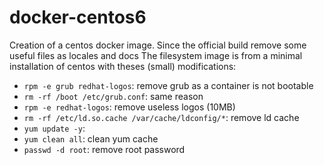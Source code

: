 # docker-centos6

Creation of a centos docker image. Since the official build remove some useful files as locales and docs
The filesystem image is from a minimal installation of centos with theses (small) modifications:

* `rpm -e grub redhat-logos`: remove grub as a container is not bootable
* `rm -rf /boot /etc/grub.conf`: same reason
* `rpm -e redhat-logos`: remove useless logos (10MB)
* `rm -rf /etc/ld.so.cache /var/cache/ldconfig/*`: remove ld cache
* `yum update -y`:
* `yum clean all`: clean yum cache
* `passwd -d root`: remove root password
